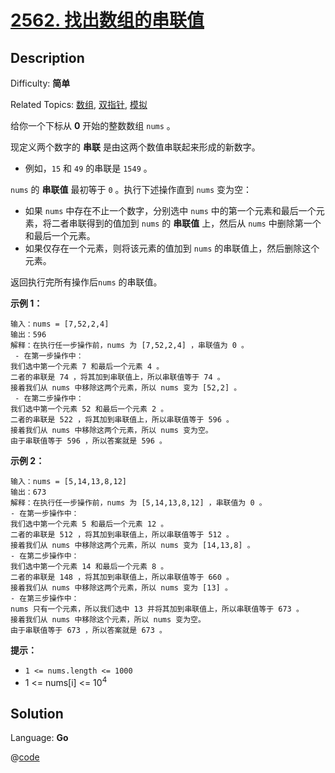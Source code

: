 # [2562\. 找出数组的串联值](https://leetcode.cn/problems/find-the-array-concatenation-value/)

## Description

Difficulty: **简单**

Related Topics: [数组](https://leetcode.cn/tag/https://leetcode.cn/tag/array//), [双指针](https://leetcode.cn/tag/https://leetcode.cn/tag/two-pointers//), [模拟](https://leetcode.cn/tag/https://leetcode.cn/tag/simulation//)


给你一个下标从 **0** 开始的整数数组 `nums` 。

现定义两个数字的 **串联** 是由这两个数值串联起来形成的新数字。

*   例如，`15`<span> 和 </span>`49` 的串联是 `1549` 。

`nums` 的 **串联值** 最初等于 `0` 。执行下述操作直到 `nums` 变为空：

*   如果 `nums` 中存在不止一个数字，分别选中 `nums` 中的第一个元素和最后一个元素，将二者串联得到的值加到 `nums` 的 **串联值** 上，然后从 `nums` 中删除第一个和最后一个元素。
*   如果仅存在一个元素，则将该元素的值加到 `nums` 的串联值上，然后删除这个元素。

返回执行完所有操作后`nums` 的串联值。

**示例 1：**

```
输入：nums = [7,52,2,4]
输出：596
解释：在执行任一步操作前，nums 为 [7,52,2,4] ，串联值为 0 。
 - 在第一步操作中：
我们选中第一个元素 7 和最后一个元素 4 。
二者的串联是 74 ，将其加到串联值上，所以串联值等于 74 。
接着我们从 nums 中移除这两个元素，所以 nums 变为 [52,2] 。
 - 在第二步操作中：
我们选中第一个元素 52 和最后一个元素 2 。
二者的串联是 522 ，将其加到串联值上，所以串联值等于 596 。
接着我们从 nums 中移除这两个元素，所以 nums 变为空。
由于串联值等于 596 ，所以答案就是 596 。
```

**示例 2：**

```
输入：nums = [5,14,13,8,12]
输出：673
解释：在执行任一步操作前，nums 为 [5,14,13,8,12] ，串联值为 0 。
- 在第一步操作中：
我们选中第一个元素 5 和最后一个元素 12 。
二者的串联是 512 ，将其加到串联值上，所以串联值等于 512 。
接着我们从 nums 中移除这两个元素，所以 nums 变为 [14,13,8] 。
- 在第二步操作中：
我们选中第一个元素 14 和最后一个元素 8 。
二者的串联是 148 ，将其加到串联值上，所以串联值等于 660 。
接着我们从 nums 中移除这两个元素，所以 nums 变为 [13] 。
- 在第三步操作中：
nums 只有一个元素，所以我们选中 13 并将其加到串联值上，所以串联值等于 673 。
接着我们从 nums 中移除这个元素，所以 nums 变为空。
由于串联值等于 673 ，所以答案就是 673 。
```

**提示：**

*   `1 <= nums.length <= 1000`
*   1 <= nums[i] <= 10<sup>4</sup>


## Solution

Language: **Go**

@[code](@IOI/2562.go)
